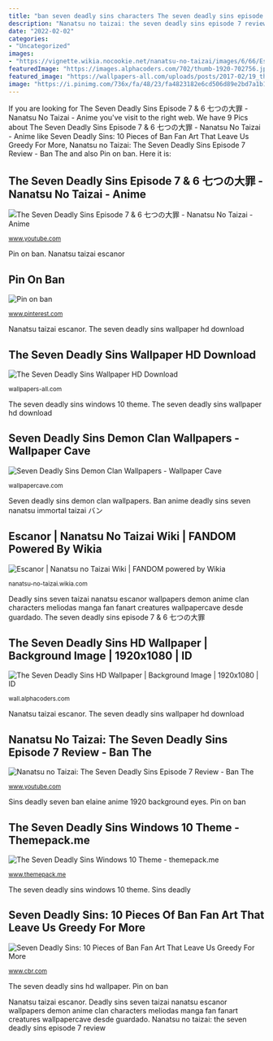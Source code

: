 ```yaml
---
title: "ban seven deadly sins characters The seven deadly sins episode 7 &amp; 6 七つの大罪"
description: "Nanatsu no taizai: the seven deadly sins episode 7 review"
date: "2022-02-02"
categories:
- "Uncategorized"
images:
- "https://vignette.wikia.nocookie.net/nanatsu-no-taizai/images/6/66/Escanor_Night_Anime_(Season_2).png/revision/latest?cb=20180404035436"
featuredImage: "https://images.alphacoders.com/702/thumb-1920-702756.jpg"
featured_image: "https://wallpapers-all.com/uploads/posts/2017-02/19_the_seven_deadly_sins.jpg"
image: "https://i.pinimg.com/736x/fa/48/23/fa4823182e6cd506d89e2bd7a1b1bf60.jpg"
---
```


If you are looking for The Seven Deadly Sins Episode 7 &amp; 6 七つの大罪 - Nanatsu No Taizai - Anime you've visit to the right web. We have 9 Pics about The Seven Deadly Sins Episode 7 &amp; 6 七つの大罪 - Nanatsu No Taizai - Anime like Seven Deadly Sins: 10 Pieces of Ban Fan Art That Leave Us Greedy For More, Nanatsu no Taizai: The Seven Deadly Sins Episode 7 Review - Ban The and also Pin on ban. Here it is:

## The Seven Deadly Sins Episode 7 &amp; 6 七つの大罪 - Nanatsu No Taizai - Anime

![The Seven Deadly Sins Episode 7 &amp; 6 七つの大罪 - Nanatsu No Taizai - Anime](https://i.ytimg.com/vi/HdOk0zemdNg/maxresdefault.jpg "Sins deadly")

<small>www.youtube.com</small>

Pin on ban. Nanatsu taizai escanor

## Pin On Ban

![Pin on ban](https://i.pinimg.com/736x/fa/48/23/fa4823182e6cd506d89e2bd7a1b1bf60.jpg "Seven deadly sins: 10 pieces of ban fan art that leave us greedy for more")

<small>www.pinterest.com</small>

Nanatsu taizai escanor. The seven deadly sins wallpaper hd download

## The Seven Deadly Sins Wallpaper HD Download

![The Seven Deadly Sins Wallpaper HD Download](https://wallpapers-all.com/uploads/posts/2017-02/19_the_seven_deadly_sins.jpg "The seven deadly sins hd wallpaper")

<small>wallpapers-all.com</small>

The seven deadly sins windows 10 theme. The seven deadly sins wallpaper hd download

## Seven Deadly Sins Demon Clan Wallpapers - Wallpaper Cave

![Seven Deadly Sins Demon Clan Wallpapers - Wallpaper Cave](https://wallpapercave.com/wp/wp3845883.png "Seven deadly sins: 10 pieces of ban fan art that leave us greedy for more")

<small>wallpapercave.com</small>

Seven deadly sins demon clan wallpapers. Ban anime deadly sins seven nanatsu immortal taizai バン

## Escanor | Nanatsu No Taizai Wiki | FANDOM Powered By Wikia

![Escanor | Nanatsu no Taizai Wiki | FANDOM powered by Wikia](https://vignette.wikia.nocookie.net/nanatsu-no-taizai/images/6/66/Escanor_Night_Anime_(Season_2).png/revision/latest?cb=20180404035436 "Deadly sins seven theme windows themepack wallpapers")

<small>nanatsu-no-taizai.wikia.com</small>

Deadly sins seven taizai nanatsu escanor wallpapers demon anime clan characters meliodas manga fan fanart creatures wallpapercave desde guardado. The seven deadly sins episode 7 &amp; 6 七つの大罪

## The Seven Deadly Sins HD Wallpaper | Background Image | 1920x1080 | ID

![The Seven Deadly Sins HD Wallpaper | Background Image | 1920x1080 | ID](https://images.alphacoders.com/702/thumb-1920-702756.jpg "Pin on ban")

<small>wall.alphacoders.com</small>

Nanatsu taizai escanor. The seven deadly sins wallpaper hd download

## Nanatsu No Taizai: The Seven Deadly Sins Episode 7 Review - Ban The

![Nanatsu no Taizai: The Seven Deadly Sins Episode 7 Review - Ban The](https://i.ytimg.com/vi/lzNhBRCq3hc/hqdefault.jpg "The seven deadly sins wallpaper hd download")

<small>www.youtube.com</small>

Sins deadly seven ban elaine anime 1920 background eyes. Pin on ban

## The Seven Deadly Sins Windows 10 Theme - Themepack.me

![The Seven Deadly Sins Windows 10 Theme - themepack.me](https://themepack.me/i/c/749x468/media/g/1794/seven-deadly-sins-theme-oe10.jpg "Ban anime deadly sins seven nanatsu immortal taizai バン")

<small>www.themepack.me</small>

The seven deadly sins windows 10 theme. Sins deadly

## Seven Deadly Sins: 10 Pieces Of Ban Fan Art That Leave Us Greedy For More

![Seven Deadly Sins: 10 Pieces of Ban Fan Art That Leave Us Greedy For More](https://static2.cbrimages.com/wordpress/wp-content/uploads/2020/08/ban-artwork.jpg "The seven deadly sins wallpaper hd download")

<small>www.cbr.com</small>

The seven deadly sins hd wallpaper. Pin on ban

Nanatsu taizai escanor. Deadly sins seven taizai nanatsu escanor wallpapers demon anime clan characters meliodas manga fan fanart creatures wallpapercave desde guardado. Nanatsu no taizai: the seven deadly sins episode 7 review
